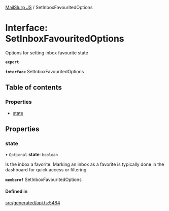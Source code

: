 [MailSlurp JS](../README.md) / SetInboxFavouritedOptions

# Interface: SetInboxFavouritedOptions

Options for setting inbox favourite state

**`export`**

**`interface`** SetInboxFavouritedOptions

## Table of contents

### Properties

- [state](SetInboxFavouritedOptions.md#state)

## Properties

### state

• `Optional` **state**: `boolean`

Is the inbox a favorite. Marking an inbox as a favorite is typically done in the dashboard for quick access or filtering

**`memberof`** SetInboxFavouritedOptions

#### Defined in

[src/generated/api.ts:5484](https://github.com/mailslurp/mailslurp-client/blob/8c02983/src/generated/api.ts#L5484)
